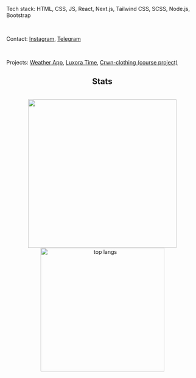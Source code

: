 Tech stack: HTML, CSS, JS, React, Next.js, Tailwind CSS, SCSS, Node.js, Bootstrap

<br/>

Contact: <a href="https://instagram.com/m1sselq" target="blank">Instagram</a>, <a href="https://t.me/karaskey" target="blank">Telegram</a>

<br/>

Projects: <a href="https://weatherapp-m1ssel.netlify.app/" target="blank">Weather App</a>, <a href="https://luxoratime.netlify.app/" target="blank">Luxora Time</a>, <a href="https://crwn-clothing-m1ssel.netlify.app/" target="blank">Crwn-clothing (course project)</a>

<h2 align="center"> Stats </h2>
<br>
<div align=center>
    <img width=390 src="http://github-readme-streak-stats.herokuapp.com/?user=m1ssel&theme=radical&date_format=M%20j%5B%2C%20Y%5D&ring=ff3068&fire=ff3068&sideNums=ff3068"/>
    <img width=325 src="https://github-readme-stats-eight-theta.vercel.app/api/top-langs/?username=m1ssel&theme=radical&layout=compact" alt="top langs" />
</div>

<br/>
